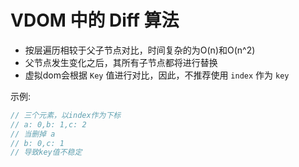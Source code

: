 # VDOM 中的 Diff 算法

- 按层遍历相较于父子节点对比，时间复杂的为O(n)和O(n^2)
- 父节点发生变化之后，其所有子节点都将进行替换
- 虚拟dom会根据 `Key` 值进行对比，因此，不推荐使用 `index` 作为 `key`

示例:

```js
// 三个元素，以index作为下标
// a: 0,b: 1,c: 2
// 当删掉 a
// b: 0,c: 1
// 导致key值不稳定
```